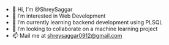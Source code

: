 - 👋 Hi, I’m @ShreySaggar
- 👀 I’m interested in Web Development
- 🌱 I’m currently learning backend development using PLSQL
- 💞️ I’m looking to collaborate on a machine learning project
- 📫 Mail me at shreysaggar0912@gmail.com

<!---
ShreySaggar/ShreySaggar is a ✨ special ✨ repository because its `README.md` (this file) appears on your GitHub profile.
You can click the Preview link to take a look at your changes.
--->
